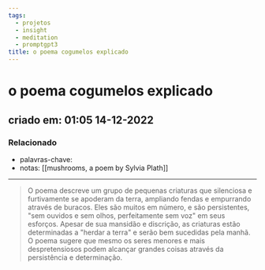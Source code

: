 ```yaml
---
tags:
  - projetos
  - insight
  - meditation
  - promptgpt3
title: o poema cogumelos explicado
---
```

# o poema cogumelos explicado
## criado em: 01:05 14-12-2022

### Relacionado
- palavras-chave: 
- notas: [[mushrooms, a poem by Sylvia Plath]]
---
>O poema descreve um grupo de pequenas criaturas que silenciosa e furtivamente se apoderam da terra, ampliando fendas e empurrando através de buracos. Eles são muitos em número, e são persistentes, "sem ouvidos e sem olhos, perfeitamente sem voz" em seus esforços. Apesar de sua mansidão e discrição, as criaturas estão determinadas a "herdar a terra" e serão bem sucedidas pela manhã. O poema sugere que mesmo os seres menores e mais despretensiosos podem alcançar grandes coisas através da persistência e determinação.
